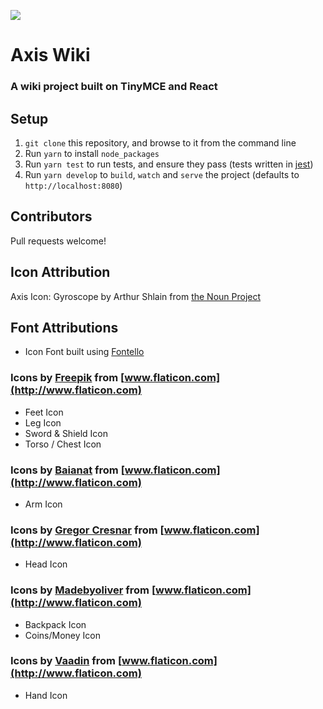 ![](https://circleci.com/gh/TroyAlford/axis-wiki.svg?style=shield&circle-token=aacb39e59ecff89f1fc9ee7a301b4c23f4bfab65)
# Axis Wiki
### A wiki project built on TinyMCE and React

## Setup
1. `git clone` this repository, and browse to it from the command line
2. Run `yarn` to install `node_packages`
3. Run `yarn test` to run tests, and ensure they pass (tests written in [jest](https://github.com/facebook/jest))
4. Run `yarn develop` to `build`, `watch` and `serve` the project (defaults to `http://localhost:8080`)

## Contributors
Pull requests welcome!

## Icon Attribution
Axis Icon: Gyroscope by Arthur Shlain from [the Noun Project](https://thenounproject.com)

## Font Attributions
- Icon Font built using [Fontello](http://www.fontello.com)

### Icons by [Freepik](http://www.flaticon.com/authors/freepik) from [www.flaticon.com](http://www.flaticon.com)
- Feet Icon
- Leg Icon
- Sword & Shield Icon
- Torso / Chest Icon

### Icons by [Baianat](http://www.flaticon.com/authors/baianat) from [www.flaticon.com](http://www.flaticon.com)
- Arm Icon

### Icons by [Gregor Cresnar](http://www.flaticon.com/authors/gregor-cresnar) from [www.flaticon.com](http://www.flaticon.com)
- Head Icon

### Icons by [Madebyoliver](http://www.flaticon.com/authors/madebyoliver) from [www.flaticon.com](http://www.flaticon.com)
- Backpack Icon
- Coins/Money Icon

### Icons by [Vaadin](http://www.flaticon.com/authors/vaadin) from [www.flaticon.com](http://www.flaticon.com)
- Hand Icon
